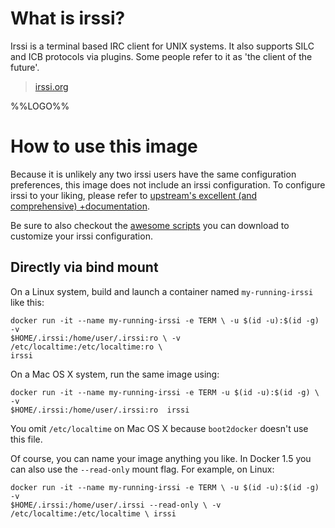 # What is irssi?
 
Irssi is a terminal based IRC client for UNIX systems. It also supports SILC and
ICB protocols via plugins. Some people refer to it as 'the client of the
future'.

> [irssi.org](http://irssi.org)

%%LOGO%%

# How to use this image

Because it is unlikely any two irssi users have the same configuration
preferences, this image does not include an irssi configuration. To configure
irssi to your liking, please refer to [upstream's excellent (and comprehensive)
+documentation](http://irssi.org/documentation).

Be sure to also checkout the [awesome
scripts](https://github.com/irssi/scripts.irssi.org) you can download to
customize your irssi configuration.


## Directly via bind mount

On a Linux system, build and launch a container named `my-running-irssi` like
this:

    docker run -it --name my-running-irssi -e TERM \ -u $(id -u):$(id -g) -v
    $HOME/.irssi:/home/user/.irssi:ro \ -v /etc/localtime:/etc/localtime:ro \
    irssi

On a Mac OS X system, run the same image using:

	docker run -it --name my-running-irssi -e TERM -u $(id -u):$(id -g) \ -v
	$HOME/.irssi:/home/user/.irssi:ro  irssi

You omit `/etc/localtime` on Mac OS X because `boot2docker` doesn't use this
file.

Of course, you can name your image anything you like. In Docker 1.5 you can also
use the `--read-only` mount flag. For example, on Linux:

    docker run -it --name my-running-irssi -e TERM \ -u $(id -u):$(id -g) -v
    $HOME/.irssi:/home/user/.irssi --read-only \ -v
    /etc/localtime:/etc/localtime \ irssi